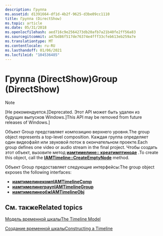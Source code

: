 ```yaml
---
description: Группа
ms.assetid: d1391664-df1d-4b2f-9625-d3be09cc1110
title: Группа (DirectShow)
ms.topic: article
ms.date: 05/31/2018
ms.openlocfilehash: aed716c9e2564273db20afb7a21b40fe2ff56a83
ms.sourcegitcommit: a47bd86f517de76374e4fff33cfeb613eb259a7e
ms.translationtype: MT
ms.contentlocale: ru-RU
ms.lasthandoff: 01/06/2021
ms.locfileid: "104536485"
---
```

# <a name="group-directshow"></a><span data-ttu-id="fe685-103">Группа (DirectShow)</span><span class="sxs-lookup"><span data-stu-id="fe685-103">Group (DirectShow)</span></span>

> [!Note]  
> <span data-ttu-id="fe685-104">\[Не рекомендуется.</span><span class="sxs-lookup"><span data-stu-id="fe685-104">\[Deprecated.</span></span> <span data-ttu-id="fe685-105">Этот API может быть удален из будущих выпусков Windows.\]</span><span class="sxs-lookup"><span data-stu-id="fe685-105">This API may be removed from future releases of Windows.\]</span></span>

 

<span data-ttu-id="fe685-106">Объект Group представляет композицию верхнего уровня.</span><span class="sxs-lookup"><span data-stu-id="fe685-106">The group object represents a top-level composition.</span></span> <span data-ttu-id="fe685-107">Каждая группа определяет один видеофайл или звуковой поток в окончательном проекте.</span><span class="sxs-lookup"><span data-stu-id="fe685-107">Each group defines one video or audio stream in the final project.</span></span> <span data-ttu-id="fe685-108">Чтобы создать этот объект, вызовите метод [**иамтимелине:: креатимптиноде**](iamtimeline-createemptynode.md) .</span><span class="sxs-lookup"><span data-stu-id="fe685-108">To create this object, call the [**IAMTimeline::CreateEmptyNode**](iamtimeline-createemptynode.md) method.</span></span>

<span data-ttu-id="fe685-109">Объект Group предоставляет следующие интерфейсы:</span><span class="sxs-lookup"><span data-stu-id="fe685-109">The group object exposes the following interfaces:</span></span>

-   [<span data-ttu-id="fe685-110">**иамтимелинекомп**</span><span class="sxs-lookup"><span data-stu-id="fe685-110">**IAMTimelineComp**</span></span>](iamtimelinecomp.md)
-   [<span data-ttu-id="fe685-111">**иамтимелинеграуп**</span><span class="sxs-lookup"><span data-stu-id="fe685-111">**IAMTimelineGroup**</span></span>](iamtimelinegroup.md)
-   [<span data-ttu-id="fe685-112">**иамтимелинеобж**</span><span class="sxs-lookup"><span data-stu-id="fe685-112">**IAMTimelineObj**</span></span>](iamtimelineobj.md)

## <a name="related-topics"></a><span data-ttu-id="fe685-113">См. также</span><span class="sxs-lookup"><span data-stu-id="fe685-113">Related topics</span></span>

<dl> <dt>

[<span data-ttu-id="fe685-114">Модель временной шкалы</span><span class="sxs-lookup"><span data-stu-id="fe685-114">The Timeline Model</span></span>](the-timeline-model.md)
</dt> <dt>

[<span data-ttu-id="fe685-115">Создание временной шкалы</span><span class="sxs-lookup"><span data-stu-id="fe685-115">Constructing a Timeline</span></span>](constructing-a-timeline.md)
</dt> </dl>

 

 



